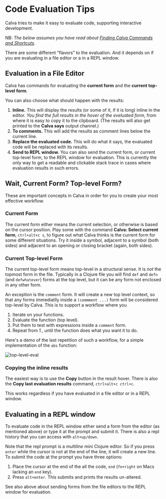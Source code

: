 # Code Evaluation Tips

Calva tries to make it easy to evaluate code, supporting interactive development.

NB: _The below assumes you have read about [Finding Calva Commands and Shortcuts](finding-commands.md)._

There are some different ”flavors” to the evaluation. And it depends on if you are evaluating in a file editor or a in a REPL window.

## Evaluation in a File Editor

Calva has commands for evaluating the **current form** and the **current top-level form**.

You can also choose what should happen with the results:

1. **Inline.** This will display the results (or some of it, if it is long) inline in the editor. _You find the full results in the hover of the eveluated form_, from where it is easy to copy it to the clipboard. (The results will also get printed to the **Calva says** output channel.)
1. **To comments.** This will add the results as comment lines below the current line.
1. **Replace the evaluated code.** This will do what it says, the evaluated code will be replaced with its results.
1. **Send to REPL window.** You can also send the current form, or current top-level form, to the REPL window for evaluation. This is currently the only way to get a readable and clickable stack trace in cases where evaluation results in such errors.

## Wait, Current Form? Top-level Form?

These are important concepts in Calva in order for you to create your most effective workflow.

### Current Form

The current form either means the current selection, or otherwise is based on the cursor position. Play some with the command **Calva: Select current form**, `ctrl+alt+c s`, to figure out what Calva thinks is the current form for some different situations. Try it inside a symbol, adjacent to a symbol (both sides) and adjacent to an opening or closing bracket (again, both sides).

### Current Top-level Form

The current top-level form means top-level in a structural sense. It is _not_ the topmost form in the file. Typically in a Clojure file you will find `def` and `defn` (and `defwhatever`) forms at the top level, but it can be any form not enclosed in any other form.

An exception is the `comment` form. It will create a new top level context, so that any forms immediatlly inside a `(commment ...)` form will be considered top-level by Calva. This is to support a workflow where you

1. Iterate on your functions.
2. Evaluate the function (top level).
3. Put them to test with expressions inside a `comment` form.
4. Repeat from *1.*, until the function does what you want it to do.

Here's a demo of the last repetition of such a workflow, for a simple implementation of the `abs` function:

![top-level-eval](https://user-images.githubusercontent.com/30010/59426414-6ea0e000-8dd8-11e9-9db3-ae4ede2e0463.gif)

### Copying the inline results

The easiest way is to use the **Copy** button in the result hover. There is also the **Copy last evaluation results** command, `ctrl+alt+c ctrl+c`.

This works regardless if you have evaluated in a file editor or in a REPL window.

## Evaluating in a REPL window

To evaluate code in the REPL window either send a form from the editor (as mentioned above) or type it at the prompt and submit it. There is also a repl history that you can access with `alt+up/down`.

Note that the repl prompt is a _multiline_ mini Clojure editor. So if you press `enter` while the cursor is not at the end of the line, it will create a new line. To submit the code at the prompt you have three options:

1. Place the cursor at the end of the all the code, `end` (`fn+right` on Macs lacking an `end` key).
2. Press `alt+enter`. This submits and prints the results un-altered.

See also above about sending forms from the file editors to the REPL window for evaluation.
